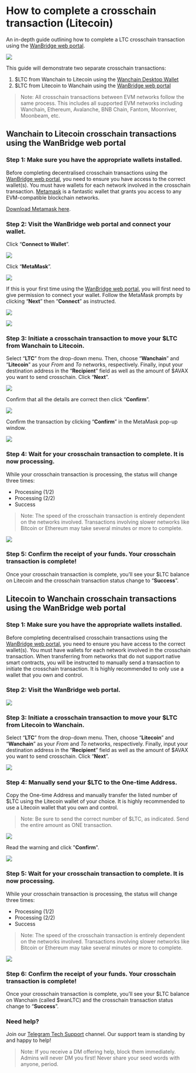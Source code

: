 # How to complete a crosschain transaction (Litecoin)

An in-depth guide outlining how to complete a LTC crosschain transaction using the [WanBridge web portal](https://bridge.wanchain.org/#/).

![](https://miro.medium.com/max/1400/1*soOu1gD-82Vw_obpj5z9Yg.jpeg)

This guide will demonstrate two separate crosschain transactions:

1. $LTC from Wanchain to Litecoin using the [Wanchain Desktop Wallet](https://www.wanchain.org/wanwallet)
2. $LTC from Litecoin to Wanchain using the [WanBridge web portal](https://bridge.wanchain.org/#/)

> Note: All crosschain transactions between EVM networks follow the same process. This includes all supported EVM networks including Wanchain, Ethereum, Avalanche, BNB Chain, Fantom, Moonriver, Moonbeam, etc.

## Wanchain to Litecoin crosschain transactions using the WanBridge web portal

### Step 1: Make sure you have the appropriate wallets installed.

Before completing decentralised crosschain transactions using the [WanBridge web portal](https://bridge.wanchain.org/#/), you need to ensure you have access to the correct wallet(s). You must have wallets for each network involved in the crosschain transaction. [Metamask](https://metamask.io/) is a fantastic wallet that grants you access to any EVM-compatible blockchain networks.

[Download Metamask here](https://metamask.io/).

### Step 2: Visit the WanBridge web portal and connect your wallet.

Click “**Connect to Wallet**”.

![](https://miro.medium.com/max/1260/1*sDqditmqM8k0GuABR9VXfg.png)

Click “**MetaMask**”.

![](https://miro.medium.com/max/1260/1*UtkCz96BRlQY9So01fOG3g.png)

If this is your first time using the [WanBridge web portal](https://bridge.wanchain.org/#/), you will first need to give permission to connect your wallet. Follow the MetaMask prompts by clicking “**Next**” then “**Connect**” as instructed.

![](https://miro.medium.com/max/1260/1*EOT2yCaKlEuscOnSM7qQ5g.png)

![](https://miro.medium.com/max/1260/1*ju-IHbWsDaX_3ptQFbuUvg.png)

### Step 3: Initiate a crosschain transaction to move your $LTC from Wanchain to Litecoin.

Select “**LTC**” from the drop-down menu. Then, choose “**Wanchain**” and “**Litecoin**” as your _From_ and _To_ networks, respectively. Finally, input your destination address in the “**Recipient**” field as well as the amount of $AVAX you want to send crosschain. Click “**Next**”.

![](https://miro.medium.com/max/1260/1*B7WTRJ2Kd_1kYAZGgVTsPg.png)

Confirm that all the details are correct then click “**Confirm**”.

![](https://miro.medium.com/max/1400/1*xeI8mMS4W2mYDfCJrPvO3A.png)

Confirm the transaction by clicking “**Confirm**” in the MetaMask pop-up window.

![](https://miro.medium.com/max/1260/1*67DejvtF_3JwO0EdwVFoCA.png)

### Step 4: Wait for your crosschain transaction to complete. It is now processing.

While your crosschain transaction is processing, the status will change three times:

* Processing (1/2)
* Processing (2/2)
* Success

> Note: The speed of the crosschain transaction is entirely dependent on the networks involved. Transactions involving slower networks like Bitcoin or Ethereum may take several minutes or more to complete.

![](https://miro.medium.com/max/1400/1*sdqSwcHShicu3VBhPRaZ4A.png)

### Step 5: Confirm the receipt of your funds. Your crosschain transaction is complete!

Once your crosschain transaction is complete, you’ll see your $LTC balance on Litecoin and the crosschain transaction status change to “**Success**”.

## Litecoin to Wanchain crosschain transactions using the WanBridge web portal

### Step 1: Make sure you have the appropriate wallets installed.

Before completing decentralised crosschain transactions using the [WanBridge web portal](https://bridge.wanchain.org/#/), you need to ensure you have access to the correct wallet(s). You must have wallets for each network involved in the crosschain transaction. When transferring from networks that do not support native smart contracts, you will be instructed to manually send a transaction to initiate the crosschain transaction. It is highly recommended to only use a wallet that you own and control.

### Step 2: Visit the WanBridge web portal.

![](https://miro.medium.com/max/1400/1*FwK6x7Dndr5pse8hXz_0Ww.png)

### Step 3: Initiate a crosschain transaction to move your $LTC from Litecoin to Wanchain.

Select “**LTC**” from the drop-down menu. Then, choose “**Litecoin**” and “**Wanchain**” as your _From_ and _To_ networks, respectively. Finally, input your destination address in the “**Recipient**” field as well as the amount of $AVAX you want to send crosschain. Click “**Next**”.

![](https://miro.medium.com/max/1400/1*0QU8WYA1_D6yVN18m-08ew.png)

### Step 4: Manually send your $LTC to the One-time Address.

Copy the One-time Address and manually transfer the listed number of $LTC using the Litecoin wallet of your choice. It is highly recommended to use a Litecoin wallet that you own and control.

> Note: Be sure to send the correct number of $LTC, as indicated. Send the entire amount as ONE transaction.

![](https://miro.medium.com/max/1400/1*g7_OeuVR8tqlcxYrb30b3Q.png)

Read the warning and click "**Confirm**".

![](https://miro.medium.com/max/1400/1*JicysEqn__qc9DsLefpZ0w.png)

### Step 5: Wait for your crosschain transaction to complete. It is now processing.

While your crosschain transaction is processing, the status will change three times:

* Processing (1/2)
* Processing (2/2)
* Success

> Note: The speed of the crosschain transaction is entirely dependent on the networks involved. Transactions involving slower networks like Bitcoin or Ethereum may take several minutes or more to complete.

![](https://miro.medium.com/max/1400/1*S2tS66MfUVoyY-FGSJLbAA.png)

### Step 6: Confirm the receipt of your funds. Your crosschain transaction is complete!

Once your crosschain transaction is complete, you’ll see your $LTC balance on Wanchain (called $wanLTC) and the crosschain transaction status change to “**Success**”.

### Need help?

Join our [Telegram Tech Support](https://t.me/WanchainSupport) channel. Our support team is standing by and happy to help!

> Note: If you receive a DM offering help, block them immediately. Admins will never DM you first! Never share your seed words with anyone, period.
